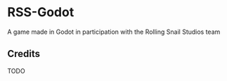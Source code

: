 # RSS-Godot

A game made in Godot in participation with the Rolling Snail Studios team

## Credits

TODO
